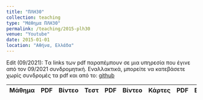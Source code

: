 ```yaml
---
title: "ΠΛΗ30"
collection: teaching
type: "Μάθημα ΠΛΗ30"
permalink: /teaching/2015-plh30
venue: "Youtube"
date: 2015-01-01
location: "Αθήνα, Ελλάδα"
---
```


Edit (09/2021): Tα links των pdf παραπέμπουν σε μια υπηρεσία που έγινε από τον 09/2021 συνδρομητική. Εναλλακτικά, μπορείτε να κατεβάσετε χωρίς συνδρομές τα pdf και από το: [github](https://github.com/psounis/notes)

| Μάθημα | PDF | Βίντεο | Τεστ | PDF | Βίντεο | Κάρτες | PDF | Βίντεο |
| --- | --- | --- | --- | --- | --- | --- | --- | --- |
